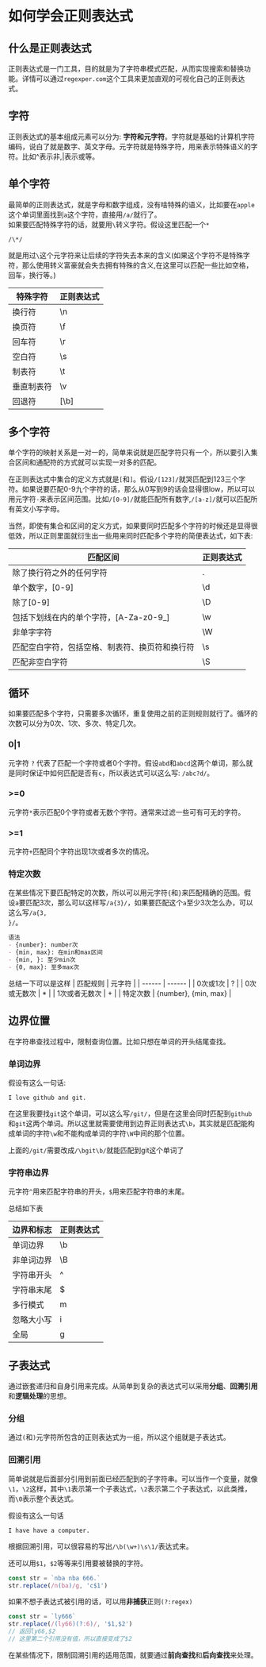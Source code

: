 # 如何学会正则表达式

## 什么是正则表达式

正则表达式是一门工具，目的就是为了字符串模式匹配，从而实现搜索和替换功能。详情可以通过`regexper.com`这个工具来更加直观的可视化自己的正则表达式。

## 字符

正则表达式的基本组成元素可以分为: <strong>字符和元字符</strong>。字符就是基础的计算机字符编码，说白了就是数字、英文字母。元字符就是特殊字符，用来表示特殊语义的字符。比如^表示非,|表示或等。

## 单个字符

最简单的正则表达式，就是字母和数字组成，没有啥特殊的语义，比如要在<code>apple</code>这个单词里面找到`a`这个字符，直接用<code>/a/</code>就行了。  
如果要匹配特殊字符的话，就要用`\`转义字符。假设这里匹配一个<code>*</code>  

```
/\*/
```

就是用过`\`这个元字符来让后续的字符失去本来的含义(如果这个字符不是特殊字符，那么使用转义富豪就会失去拥有特殊的含义,在这里可以匹配一些比如空格，回车，换行等。)

| 特殊字符 | 正则表达式 |
| ------ | ------ |
| 换行符 | \n |
| 换页符 | \f |
| 回车符 | \r |
| 空白符 | \s |
| 制表符 | \t |
| 垂直制表符 | \v |
| 回退符 | [\b] |


## 多个字符

单个字符的映射关系是一对一的，简单来说就是匹配字符只有一个，所以要引入集合区间和通配符的方式就可以实现一对多的匹配。  

在正则表达式中集合的定义方式就是`[`和`]`。假设<code>/[123]/</code>就哭匹配到123三个字符。如果说要匹配0-9九个字符的话，那么从0写到9的话会显得很low，所以可以用元字符`-`来表示区间范围。比如<code>/[0-9]/</code>就能匹配所有数字,<code>/[a-z]/</code>就可以匹配所有英文小写字母。  

当然，即使有集合和区间的定义方式，如果要同时匹配多个字符的时候还是显得很低效，所以正则里面就衍生出一些用来同时匹配多个字符的简便表达式，如下表: 

| 匹配区间 | 正则表达式 |
| ------ | ------ |
| 除了换行符之外的任何字符 | . |
| 单个数字，[0-9] | \d |
| 除了[0-9] | \D |
| 包括下划线在内的单个字符，[A-Za-z0-9_] | \w |
| 非单字字符 | \W |
| 匹配空白字符，包括空格、制表符、换页符和换行符 | \s |
| 匹配非空白字符 | \S |

## 循环

如果要匹配多个字符，只需要多次循环，重复使用之前的正则规则就行了。循环的次数可以分为0次、1次、多次、特定几次。

### 0|1

元字符 `?` 代表了匹配一个字符或者0个字符。假设`abd`和`abcd`这两个单词，那么就是同时保证中如何匹配是否有`c`，所以表达式可以这么写: <code>/abc?d/</code>。

### >=0

元字符`*`表示匹配0个字符或者无数个字符。通常来过滤一些可有可无的字符。

### >=1
元字符`+`匹配同个字符出现1次或者多次的情况。

### 特定次数
在某些情况下要匹配特定的次数，所以可以用元字符`{`和`}`来匹配精确的范围。假设`a`要匹配3次，那么可以这样写<code>/a{3}/</code>，如果要匹配这个`a`至少3次怎么办，可以这么写<code>/a{3, }/</code>。
```md
语法
- {number}: number次
- {min, max}: 在min和max区间
- {min, }: 至少min次
- {0, max}: 至多max次
```

总结一下可以是这样
| 匹配规则 | 元字符 |
| ------ | ------ |
| 0次或1次 | ? |
| 0次或无数次 | * |
| 1次或者无数次 | + |
| 特定次数 | {number}, {min, max} |


## 边界位置

在字符串查找过程中，限制查询位置。比如只想在单词的开头结尾查找。


### 单词边界
假设有这么一句话:

```
I love github and git.
```

在这里我要找`git`这个单词，可以这么写<code>/git/</code>，但是在这里会同时匹配到`github`和`git`这两个单词。所以这里就需要使用到边界正则表达式`\b`，其实就是匹配能构成单词的字符`\w`和不能构成单词的字符`\W`中间的那个位置。  

上面的<code>/git/</code>需要改成<code>/\bgit\b/</code>就能匹配到git这个单词了

### 字符串边界

元字符`^`用来匹配字符串的开头，`$`用来匹配字符串的末尾。  

总结如下表

| 边界和标志 | 正则表达式 |
| ------ | ------ |
| 单词边界 | \b |
| 非单词边界 | \B |
| 字符串开头 | ^ |
| 字符串末尾 | $ |
| 多行模式 | m |
| 忽略大小写 | i |
| 全局 | g |

##  子表达式

通过嵌套递归和自身引用来完成。从简单到复杂的表达式可以采用<b>分组</b>、<b>回溯引用</b>和<b>逻辑处理</b>的思想。

### 分组

通过`(`和`)`元字符所包含的正则表达式为一组，所以这个组就是子表达式。

### 回溯引用

简单说就是后面部分引用到前面已经匹配到的子字符串。可以当作一个变量，就像`\1`，`\2`这样，其中`\1`表示第一个子表达式，`\2`表示第二个子表达式，以此类推，而`\0`表示整个表达式。  

假设有这么一句话
```
I have have a computer.
```

根据回溯引用，可以很容易的写出<code>/\b(\w+)\s\1/</code>表达式来。  

还可以用`$1`，`$2`等等来引用要被替换的字符。

```js
const str = `nba nba 666.`
str.replace(/n(ba)/g, 'c$1')
```

如果不想子表达式被引用的话，可以用<b>非捕获</b>正则`(?:regex)`

```js
const str = `ly666`
str.replace(/(ly66)(?:6)/, '$1,$2')
// 返回ly66,$2
// 这里第二个引用没有值，所以直接变成了$2
```

在某些情况下，限制回溯引用的适用范围，就要通过<b>前向查找</b>和<b>后向查找</b>来处理。